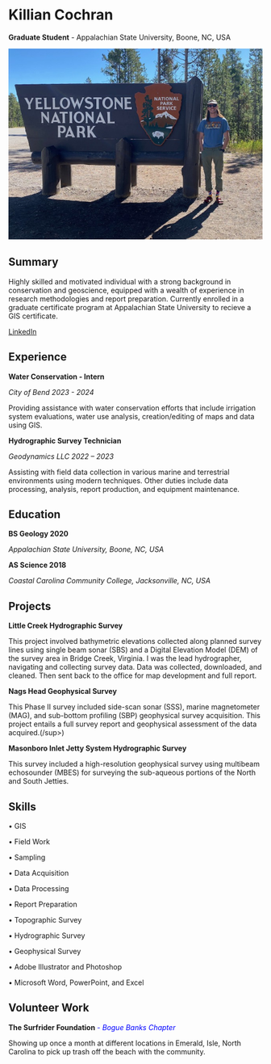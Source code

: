 # Killian Cochran

**Graduate Student** - Appalachian State University, Boone, NC, USA

<img src="img/IMG_1302.jpg">

## Summary
Highly skilled and motivated individual with a strong background in conservation and geoscience, equipped with a wealth of experience in research methodologies and report preparation. Currently enrolled in a graduate certificate program at Appalachian State University to recieve a GIS certificate. 

[LinkedIn](https://www.linkedin.com/in/killian-cochran/)


## Experience
**Water Conservation - Intern**

*City of Bend 2023 - 2024*

Providing assistance with water conservation efforts that include irrigation system evaluations, water use analysis, creation/editing of maps and data using GIS.

**Hydrographic Survey Technician**

*Geodynamics LLC 2022 – 2023*

Assisting with field data collection in various marine and terrestrial environments using modern techniques. Other duties include data processing, analysis, report production, and equipment maintenance.


## Education
**BS Geology 2020**

*Appalachian State University, Boone, NC, USA*

**AS Science 2018**

*Coastal Carolina Community College, Jacksonville, NC, USA*


## Projects
**Little Creek Hydrographic Survey**

This project involved bathymetric elevations collected along planned survey lines using single beam sonar (SBS) and a Digital Elevation Model (DEM) of the survey area in Bridge Creek, Virginia. I was the lead hydrographer, navigating and collecting survey data. Data was collected, downloaded, and cleaned. Then sent back to the office for map development and full report.

**Nags Head Geophysical Survey** 

This Phase II survey included side-scan sonar (SSS), marine magnetometer (MAG), and sub-bottom profiling (SBP) geophysical survey acquisition. This project entails a full survey report and geophysical assessment of the data acquired.(/sup>)

**Masonboro Inlet Jetty System Hydrographic Survey**

This survey included a high-resolution geophysical survey using multibeam echosounder (MBES) for surveying the sub-aqueous portions of the North and South Jetties.


## Skills
•   GIS

•   Field Work

•	Sampling

•	Data Acquisition

•	Data Processing

•	Report Preparation

•	Topographic Survey

•	Hydrographic Survey

•	Geophysical Survey

•	Adobe Illustrator and Photoshop 

•	Microsoft Word, PowerPoint, and Excel


## Volunteer Work
**The Surfrider Foundation** <span style="color: blue"> - *Bogue Banks Chapter* </span>

Showing up once a month at different locations in Emerald, Isle, North Carolina to pick up trash off the beach with the community. 

